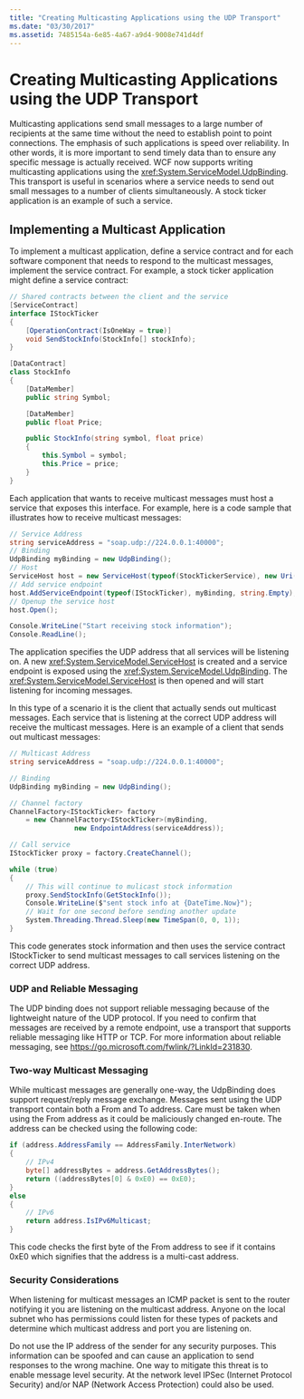 ```yaml
---
title: "Creating Multicasting Applications using the UDP Transport"
ms.date: "03/30/2017"
ms.assetid: 7485154a-6e85-4a67-a9d4-9008e741d4df
---
```

# Creating Multicasting Applications using the UDP Transport
Multicasting applications send small messages to a large number of recipients at the same time without the need to establish point to point connections. The emphasis of such applications is speed over reliability. In other words, it is more important to send timely data than to ensure any specific message is actually received. WCF now supports writing multicasting applications using the <xref:System.ServiceModel.UdpBinding>. This transport is useful in scenarios where a service needs to send out small messages to a number of clients simultaneously. A stock ticker application is an example of such a service.  
  
## Implementing a Multicast Application  
 To implement a multicast application, define a service contract and for each software component that needs to respond to the multicast messages, implement the service contract. For example, a stock ticker application might define a service contract:  
  
```csharp
// Shared contracts between the client and the service  
[ServiceContract]
interface IStockTicker
{
    [OperationContract(IsOneWay = true)]
    void SendStockInfo(StockInfo[] stockInfo);
}

[DataContract]
class StockInfo
{
    [DataMember]
    public string Symbol;

    [DataMember]
    public float Price;

    public StockInfo(string symbol, float price)
    {
        this.Symbol = symbol;
        this.Price = price;
    }
}
```  
  
 Each application that wants to receive multicast messages must host a service that exposes this interface.  For example, here is a code sample that illustrates how to receive multicast messages:  
  
```csharp
// Service Address
string serviceAddress = "soap.udp://224.0.0.1:40000";
// Binding
UdpBinding myBinding = new UdpBinding();
// Host
ServiceHost host = new ServiceHost(typeof(StockTickerService), new Uri(serviceAddress));
// Add service endpoint
host.AddServiceEndpoint(typeof(IStockTicker), myBinding, string.Empty);
// Openup the service host
host.Open();

Console.WriteLine("Start receiving stock information");
Console.ReadLine();
```  
  
 The application specifies the UDP address that all services will be listening on. A new <xref:System.ServiceModel.ServiceHost> is created and a service endpoint is exposed using the <xref:System.ServiceModel.UdpBinding>. The <xref:System.ServiceModel.ServiceHost> is then opened and will start listening for incoming messages.  
  
 In this type of a scenario it is the client that actually sends out multicast messages. Each service that is listening at the correct UDP address will receive the multicast messages. Here is an example of a client that sends out multicast messages:  
  
```csharp
// Multicast Address
string serviceAddress = "soap.udp://224.0.0.1:40000";

// Binding
UdpBinding myBinding = new UdpBinding();

// Channel factory
ChannelFactory<IStockTicker> factory
    = new ChannelFactory<IStockTicker>(myBinding,
                new EndpointAddress(serviceAddress));

// Call service
IStockTicker proxy = factory.CreateChannel();

while (true)
{
    // This will continue to mulicast stock information
    proxy.SendStockInfo(GetStockInfo());
    Console.WriteLine($"sent stock info at {DateTime.Now}");
    // Wait for one second before sending another update
    System.Threading.Thread.Sleep(new TimeSpan(0, 0, 1));
}
```  
  
 This code generates stock information and then uses the service contract IStockTicker to send multicast messages to call services listening on the correct UDP address.  
  
### UDP and Reliable Messaging  
  The UDP binding does not support reliable messaging because of the lightweight nature of the UDP protocol. If you need to confirm that messages are received by a remote endpoint, use a transport that supports reliable messaging like  HTTP or TCP. For more information about reliable messaging, see <https://go.microsoft.com/fwlink/?LinkId=231830>.  
  
### Two-way Multicast Messaging  
 While multicast messages are generally one-way, the UdpBinding does support request/reply message exchange. Messages sent using the UDP transport contain both a From and To address. Care must be taken when using the From address as it could be maliciously changed en-route.  The address can be checked using the following code:  
  
```csharp
if (address.AddressFamily == AddressFamily.InterNetwork)
{
    // IPv4
    byte[] addressBytes = address.GetAddressBytes();
    return ((addressBytes[0] & 0xE0) == 0xE0);
}
else
{
    // IPv6
    return address.IsIPv6Multicast;
}
```  
  
 This code checks the first byte of the From address to see if it contains 0xE0 which signifies that the address is a multi-cast address.  
  
### Security Considerations  
 When listening for multicast messages an ICMP packet is sent to the router notifying it you are listening on the multicast address. Anyone on the local subnet who has permissions could listen for these types of packets and determine which multicast address and port you are listening on.  
  
 Do not use the IP address of the sender for any security purposes. This information can be spoofed and can cause an application to send responses to the wrong machine. One way to mitigate this threat is to enable message level security. At the network level IPSec  (Internet Protocol Security) and/or NAP (Network Access Protection) could also be used.
